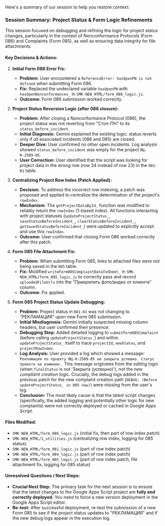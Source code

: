 Here's a summary of our session to help you restore context:

### Session Summary: Project Status & Form Logic Refinements

This session focused on debugging and refining the logic for project status changes, particularly in the context of Nonconformance Protocols (Form 086) and Complaints (Form 085), as well as ensuring data integrity for file attachments.

#### Key Decisions & Actions:

1.  **Initial Form 086 Error Fix:**
    *   **Problem:** User encountered a `ReferenceError: hasOpenPN is not defined` when submitting Form 086.
    *   **Fix:** Replaced the undeclared variable `hasOpenPN` with `hasOpenNonconformances_` in `SMK-NEW_HTML/form_086_logic.js`.
    *   **Outcome:** Form 086 submission worked correctly.

2.  **Project Status Reversion Logic (after 086 closure):**
    *   **Problem:** After closing a Nonconformance Protocol (086), the project status was not reverting from "Стоп-ПН" to its `status_before_incident`.
    *   **Initial Diagnosis:** Gemini explained the existing logic: status reverts only if *all* associated incidents (086 and 085) are closed.
    *   **Deeper Dive:** User confirmed no other open incidents. Log analysis showed `status_before_incident` was empty for the project `ИЦ-Н-2509-05`.
    *   **User Correction:** User identified that the script was looking for project data in the wrong row (row 24 instead of row 23) in the `081-01` table.

3.  **Centralizing Project Row Index (Patch Applied):**
    *   **Decision:** To address the incorrect row indexing, a patch was proposed and applied to centralize the determination of the project's `rowIndex`.
    *   **Mechanism:** The `getProjectDataById_` function was modified to reliably return the `rowIndex` (1-based index). All functions interacting with project statuses (`updateProjectStatus_`, `saveStatusBeforeIncident_`, `clearStatusBeforeIncident_`, `getSavedStatusBeforeIncident_`) were updated to explicitly accept and use this `rowIndex`.
    *   **Outcome:** User confirmed that closing Form 086 worked correctly after this patch.

4.  **Form 085 File Attachment Fix:**
    *   **Problem:** When submitting Form 085, links to attached files were not being saved in the `085` table.
    *   **Fix:** Modified `writeForm085ComplaintDataToSheet_` in `SMK-NEW_HTML/form_085_logic.js` to correctly pass and record `uploadedFileUrls` into the "Прикрепить фото/видео от клиента" column.
    *   **Outcome:** Fix applied.

5.  **Form 085 Project Status Update Debugging:**
    *   **Problem:** Project status in `081-01` was not changing to "РЕКЛАМАЦИЯ" upon new Form 085 submission.
    *   **Initial Misdiagnosis:** Gemini initially suspected missing column headers, but user confirmed their presence.
    *   **Debugging Step:** Added detailed logging to `submitForm085Complaint` (before calling `updateProjectStatus_`) and within `updateProjectStatus_` itself to trace `projectId`, `newStatus`, and `projectRowIndex`.
    *   **Log Analysis:** User provided a log which showed a message: `Рекламация по проекту ИЦ-Н-2509-05 не закрыта успешно. Статус проекта не изменен.`. This message originates from the *editing* logic (when `finalStatus` is not 'Закрыта (успешно)'), not the *new complaint creation* logic. Crucially, the debug logs added in the previous patch for the new complaint creation path (`DEBUG: (Before updateProjectStatus_ in 085 new)`) were *missing* from the user's log.
    *   **Conclusion:** The most likely cause is that the latest script changes (specifically, the added logging and potentially other logic for new complaints) were not correctly deployed or cached in Google Apps Script.

#### Files Modified:

*   `SMK-NEW_HTML/form_086_logic.js` (initial fix, then part of row index patch)
*   `SMK-NEW_HTML/1_utilities.js` (centralizing row index, logging for 085 status)
*   `SMK-NEW_HTML/form_081_logic.js` (part of row index patch)
*   `SMK-NEW_HTML/form_084_logic.js` (part of row index patch)
*   `SMK-NEW_HTML/form_085_logic.js` (part of row index patch, file attachment fix, logging for 085 status)

#### Unresolved Questions / Next Steps:

*   **Crucial Next Step:** The primary task for the next session is to ensure that the latest changes to the Google Apps Script project are **fully and correctly deployed**. You need to force a new version deployment in the Google Apps Script editor.
*   **Re-test:** After successful deployment, re-test the submission of a new Form 085 to see if the project status updates to "РЕКЛАМАЦИЯ" and if the new debug logs appear in the execution log.